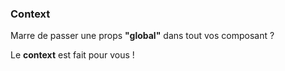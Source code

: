 ### Context

Marre de passer une props **"global"** dans tout vos composant ?

Le **context** est fait pour vous !
